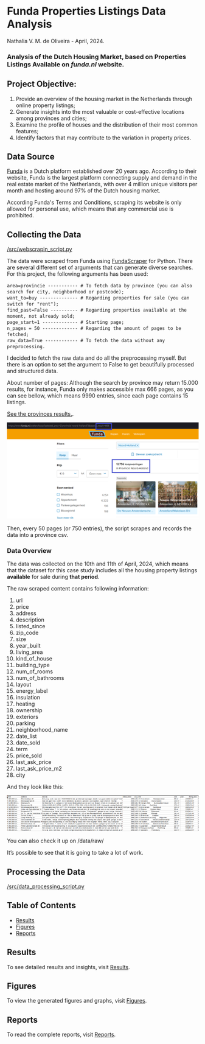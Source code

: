 
# Funda Properties Listings Data Analysis 

Nathalia V. M. de Oliveira - April, 2024.

### Analysis of the Dutch Housing Market, based on Properties Listings Available on *funda.nl* website.

## Project Objective:
1. Provide an overview of the housing market in the Netherlands through online property listings;
2. Generate insights into the most valuable or cost-effective locations among provinces and cities;
3. Examine the profile of houses and the distribution of their most common features;
4. Identify factors that may contribute to the variation in property prices.

## Data Source

[Funda](https://www.funda.nl/) is a Dutch platform established over 20 years ago. According to their website, Funda is the largest platform connecting supply and demand in the real estate market of the Netherlands, with over 4 million unique visitors per month and hosting around 97% of the Dutch housing market.

According Funda's Terms and Conditions, scraping its website is only allowed for personal use, which means that any commercial use is prohibited.


## Collecting the Data

[/src/webscrapin_script.py](/src/webscrapin_script.py)

The data were scraped from Funda using [FundaScraper](https://github.com/whchien/funda-scraper) for Python.
There are several different set of arguments that can generate diverse searches.
For this project, the following arguments has been used:

```
area=provincie ----------- # To fetch data by province (you can also search for city, neighborhood or postcode);
want_to=buy -------------- # Regarding properties for sale (you can switch for "rent");
find_past=False ---------- # Regarding properties available at the moment, not already sold;
page_start=1 ------------- # Starting page;
n_pages = 50 ------------- # Regarding the amount of pages to be fetched;
raw_data=True ------------ # To fetch the data without any preprocessing.
```
I decided to fetch the raw data and do all the preprocessing myself. But there is an option to set the argument to False to get beautifully processed and structured data.

About number of pages: 
Although the search by province may return 15.000 results, for instance, Funda only makes accessible max 666 pages, as you can see bellow, which means 9990 entries, since each page contains 15 listings.

[See the provinces results.](https://www.funda.nl/koop/bladeren/). 

![Search results](/docs/figures/fig1.png)


Then, every 50 pages (or 750 entries), the script scrapes and records the data into a province csv.

### Data Overview

The data was collected on the 10th and 11th of April, 2024, which means that the dataset for this case study includes all the housing property listings **available** for sale during **that period**.

The raw scraped content contains following information:

1. url
2. price
3. address
4. description
5. listed_since
6. zip_code
7. size
8. year_built
9. living_area
10. kind_of_house
11. building_type
12. num_of_rooms
13. num_of_bathrooms
14. layout
15. energy_label
16. insulation
17. heating
18. ownership
19. exteriors
20. parking
21. neighborhood_name
22. date_list
23. date_sold
24. term
25. price_sold
26. last_ask_price
27. last_ask_price_m2
28. city

And they look like this:

![raw data](/docs/figures/raw1.png)

You can also check it up on /data/raw/

It’s possible to see that it is going to take a lot of work.


## Processing the Data

[/src/data_processing_script.py](/src/data_processing_script.py)

## Table of Contents

- [Results](results.md)
- [Figures](figures.md)
- [Reports](reports.md)

## Results

To see detailed results and insights, visit [Results](results.md).

## Figures

To view the generated figures and graphs, visit [Figures](figures.md).

## Reports

To read the complete reports, visit [Reports](reports.md).
